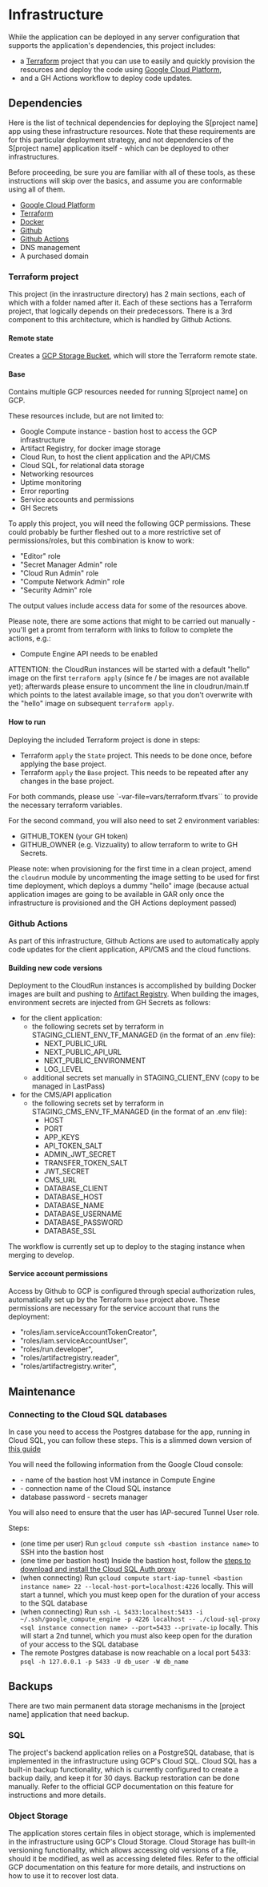 # Infrastructure

While the application can be deployed in any server configuration that supports the application's dependencies, this project includes:
- a [Terraform](https://www.terraform.io/) project that you can use to easily and quickly provision the resources and deploy the code using [Google Cloud Platform](https://cloud.google.com/),
- and a GH Actions workflow to deploy code updates.

## Dependencies

Here is the list of technical dependencies for deploying the S[project name] app using these infrastructure resources. Note that these requirements are for this particular deployment strategy, and not dependencies of the S[project name] application itself - which can be deployed to other infrastructures.

Before proceeding, be sure you are familiar with all of these tools, as these instructions will skip over the basics, and assume you are conformable using all of them.

- [Google Cloud Platform](https://cloud.google.com)
- [Terraform](https://www.terraform.io/)
- [Docker](https://www.docker.com/)
- [Github](https://github.com)
- [Github Actions](https://github.com/features/actions)
- DNS management
- A purchased domain

### Terraform project

This project (in the inrastructure directory) has 2 main sections, each of which with a folder named after it. Each of these sections has a Terraform project, that logically depends on their predecessors. There is a 3rd component to this architecture, which is handled by Github Actions.

#### Remote state

Creates a [GCP Storage Bucket](https://cloud.google.com/storage/docs/json_api/v1/buckets), which will store the Terraform remote state.

#### Base

Contains multiple GCP resources needed for running S[project name] on GCP.

These resources include, but are not limited to:

- Google Compute instance - bastion host to access the GCP infrastructure
- Artifact Registry, for docker image storage
- Cloud Run, to host the client application and the API/CMS
- Cloud SQL, for relational data storage
- Networking resources
- Uptime monitoring
- Error reporting
- Service accounts and permissions
- GH Secrets

To apply this project, you will need the following GCP permissions. These could probably be further fleshed out to a more restrictive set of permissions/roles, but this combination is know to work:

- "Editor" role
- "Secret Manager Admin" role
- "Cloud Run Admin" role
- "Compute Network Admin" role
- "Security Admin" role

The output values include access data for some of the resources above.

Please note, there are some actions that might to be carried out manually - you'll get a promt from terraform with links to follow to complete the actions, e.g.:
- Compute Engine API needs to be enabled

ATTENTION: the CloudRun instances will be started with a default "hello" image on the first `terraform apply` (since fe / be images are not available yet); afterwards please ensure to uncomment the line in cloudrun/main.tf which points to the latest available image, so that you don't overwrite with the "hello" image on subsequent `terraform apply`.

#### How to run

Deploying the included Terraform project is done in steps:

- Terraform `apply` the `State` project. This needs to be done once, before applying the base project.
- Terraform `apply` the `Base` project. This needs to be repeated after any changes in the base project.

For both commands, please use `-var-file=vars/terraform.tfvars`` to provide the necessary terraform variables.

For the second command, you will also need to set 2 environment variables:
- GITHUB_TOKEN (your GH token)
- GITHUB_OWNER (e.g. Vizzuality)
to allow terraform to write to GH Secrets.

Please note: when provisioning for the first time in a clean project, amend the `cloudrun` module by uncommenting the image setting to be used for first time deployment, which deploys a dummy "hello" image (because actual application images are going to be available in GAR only once the infrastructure is provisioned and the GH Actions deployment passed)

### Github Actions

As part of this infrastructure, Github Actions are used to automatically apply code updates for the client application, API/CMS and the cloud functions.

#### Building new code versions

Deployment to the CloudRun instances is accomplished by building Docker images are built and pushing to [Artifact Registry](https://cloud.google.com/artifact-registry). When building the images, environment secrets are injected from GH Secrets as follows:
- for the client application:
  - the following secrets set by terraform in STAGING_CLIENT_ENV_TF_MANAGED (in the format of an .env file):
    - NEXT_PUBLIC_URL
    - NEXT_PUBLIC_API_URL
    - NEXT_PUBLIC_ENVIRONMENT
    - LOG_LEVEL
  - additional secrets set manually in STAGING_CLIENT_ENV (copy to be managed in LastPass)
- for the CMS/API application
  - the following secrets set by terraform in STAGING_CMS_ENV_TF_MANAGED (in the format of an .env file):
    - HOST
    - PORT
    - APP_KEYS
    - API_TOKEN_SALT
    - ADMIN_JWT_SECRET
    - TRANSFER_TOKEN_SALT
    - JWT_SECRET
    - CMS_URL
    - DATABASE_CLIENT
    - DATABASE_HOST
    - DATABASE_NAME
    - DATABASE_USERNAME
    - DATABASE_PASSWORD
    - DATABASE_SSL

The workflow is currently set up to deploy to the staging instance when merging to develop.

#### Service account permissions

Access by Github to GCP is configured through special authorization rules, automatically set up by the Terraform `base` project above.
These permissions are necessary for the service account that runs the deployment:
- "roles/iam.serviceAccountTokenCreator",
- "roles/iam.serviceAccountUser",
- "roles/run.developer",
- "roles/artifactregistry.reader",
- "roles/artifactregistry.writer",

## Maintenance

### Connecting to the Cloud SQL databases

In case you need to access the Postgres database for the app, running in Cloud SQL, you can follow these steps.
This is a slimmed down version of [this guide](https://medium.com/google-cloud/cloud-sql-with-private-ip-only-the-good-the-bad-and-the-ugly-de4ac23ce98a)

You will need the following information from the Google Cloud console:
- <bastion-instance-name> - name of the bastion host VM instance in Compute Engine
- <sql instance connection name> - connection name of the Cloud SQL instance
- database password - secrets manager

You will also need to ensure that the user has IAP-secured Tunnel User role.

Steps:
- (one time per user) Run `gcloud compute ssh <bastion instance name>` to SSH into the bastion host
- (one time per bastion host) Inside the bastion host, follow the [steps to download and install
  the Cloud SQL Auth proxy](https://cloud.google.com/sql/docs/postgres/sql-proxy#install)
- (when connecting) Run `gcloud compute start-iap-tunnel <bastion instance name> 22 --local-host-port=localhost:4226` locally. This will start a tunnel, which you must keep open for the duration of your access to the SQL database
- (when connecting) Run `ssh -L 5433:localhost:5433 -i ~/.ssh/google_compute_engine -p 4226 localhost -- ./cloud-sql-proxy <sql instance connection name> --port=5433 --private-ip` locally. This will start a 2nd tunnel, which you must also keep open for the duration of your access to the SQL database
- The remote Postgres database is now reachable on a local port 5433: `psql -h 127.0.0.1 -p 5433 -U db_user -W db_name`

## Backups

There are two main permanent data storage mechanisms in the [project name] application that need backup.

### SQL

The project's backend application relies on a PostgreSQL database, that is implemented in the infrastructure using GCP's Cloud SQL. Cloud SQL has a built-in backup functionality, which is currently configured to create a backup daily, and keep it for 30 days. Backup restoration can be done manually. Refer to the official GCP documentation on this
feature for instructions and more details.

### Object Storage

The application stores certain files in object storage, which is implemented in the infrastructure using GCP's Cloud Storage. Cloud Storage has built-in versioning functionality, which allows accessing old versions of a file, should it
be modified, as well as accessing deleted files. Refer to the official GCP documentation on this feature for more details, and instructions on how to use it to recover lost data.
